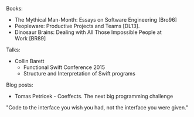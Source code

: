 Books:

- The Mythical Man-Month: Essays on Software Engineering [Bro96]
- Peopleware: Productive Projects and Teams [DL13]. 
- Dinosaur Brains: Dealing with All Those Impossible People at Work [BR89]

Talks:

- Collin Barett
  - Functional Swift Conference 2015
  - Structure and Interpretation of Swift programs

Blog posts:
 - Tomas Petricek - Coeffects. The next big programming challenge

"Code to the interface you wish you had, not the interface you were given."
